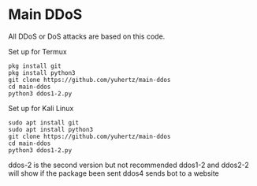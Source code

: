 # Main DDoS

All DDoS or DoS attacks are based on this code.

Set up for Termux
```
pkg install git
pkg install python3
git clone https://github.com/yuhertz/main-ddos
cd main-ddos
python3 ddos1-2.py
```

Set up for Kali Linux
```
sudo apt install git
sudo apt install python3
git clone https://github.com/yuhertz/main-ddos
cd main-ddos
python3 ddos1-2.py
```

ddos-2 is the second version but not recommended
ddos1-2 and ddos2-2 will show if the package been sent
ddos4 sends bot to a website 
